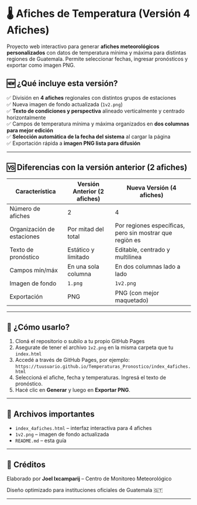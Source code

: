 # 🌡️ Afiches de Temperatura (Versión 4 Afiches)

Proyecto web interactivo para generar **afiches meteorológicos personalizados** con datos de temperatura mínima y máxima para distintas regiones de Guatemala. Permite seleccionar fechas, ingresar pronósticos y exportar como imagen PNG.

## 🆕 ¿Qué incluye esta versión?

✅ División en **4 afiches** regionales con distintos grupos de estaciones  
✅ Nueva imagen de fondo actualizada (`1v2.png`)  
✅ **Texto de condiciones y perspectiva** alineado verticalmente y centrado horizontalmente  
✅ Campos de temperatura mínima y máxima organizados en **dos columnas para mejor edición**  
✅ **Selección automática de la fecha del sistema** al cargar la página  
✅ Exportación rápida a **imagen PNG lista para difusión**

---

## 🆚 Diferencias con la versión anterior (2 afiches)

| Característica                    | Versión Anterior (2 afiches) | Nueva Versión (4 afiches) |
|----------------------------------|-------------------------------|-----------------------------|
| Número de afiches                | 2                             | 4                           |
| Organización de estaciones       | Por mitad del total           | Por regiones específicas, pero sin mostrar que regiòn es    |
| Texto de pronóstico              | Estático y limitado           | Editable, centrado y multilinea |
| Campos mín/máx                   | En una sola columna           | En dos columnas lado a lado |
| Imagen de fondo                  | `1.png`                       | `1v2.png`                   |
| Exportación                      | PNG                           | PNG (con mejor maquetado)  |

---

## 🚀 ¿Cómo usarlo?

1. Cloná el repositorio o subilo a tu propio GitHub Pages
2. Asegurate de tener el archivo `1v2.png` en la misma carpeta que tu `index.html`
3. Accedé a través de GitHub Pages, por ejemplo:  
   `https://tuusuario.github.io/Temperaturas_Pronostico/index_4afiches.html`
4. Seleccioná el afiche, fecha y temperaturas. Ingresá el texto de pronóstico.
5. Hacé clic en **Generar** y luego en **Exportar PNG**.

---

## 📁 Archivos importantes

- `index_4afiches.html` – interfaz interactiva para 4 afiches
- `1v2.png` – imagen de fondo actualizada
- `README.md` – esta guía

---

## 📌 Créditos

Elaborado por **Joel Ixcamparij** – Centro de Monitoreo Meteorológico

Diseño optimizado para instituciones oficiales de Guatemala 🇬🇹

---
